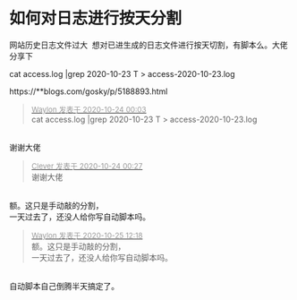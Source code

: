 # 如何对日志进行按天分割


网站历史日志文件过大&nbsp;&nbsp;想对已进生成的日志文件进行按天切割，有脚本么。大佬分享下

cat access.log |grep 2020-10-23 T &gt; access-2020-10-23.log

https://**blogs.com/gosky/p/5188893.html

<div class="quote"><blockquote><font size="2"><a href="https://www.hostloc.com/forum.php?mod=redirect&amp;goto=findpost&amp;pid=9343968&amp;ptid=757818" target="_blank"><font color="#999999">Waylon 发表于 2020-10-24 00:03</font></a></font><br />
cat access.log |grep 2020-10-23 T &gt; access-2020-10-23.log</blockquote></div><br />
谢谢大佬

<div class="quote"><blockquote><font size="2"><a href="https://www.hostloc.com/forum.php?mod=redirect&amp;goto=findpost&amp;pid=9344035&amp;ptid=757818" target="_blank"><font color="#999999">Clever 发表于 2020-10-24 00:27</font></a></font><br />
谢谢大佬</blockquote></div><br />
额。这只是手动敲的分割，<br />
一天过去了，还没人给你写自动脚本吗。<img src="static/image/smiley/default/shocked.gif" smilieid="6" border="0" alt="" />

<div class="quote"><blockquote><font size="2"><a href="https://www.hostloc.com/forum.php?mod=redirect&amp;goto=findpost&amp;pid=9349363&amp;ptid=757818" target="_blank"><font color="#999999">Waylon 发表于 2020-10-25 12:18</font></a></font><br />
额。这只是手动敲的分割，<br />
一天过去了，还没人给你写自动脚本吗。</blockquote></div><br />
自动脚本自己倒腾半天搞定了。
